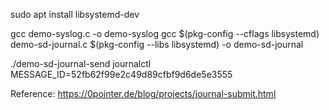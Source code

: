sudo apt install libsystemd-dev

gcc demo-syslog.c -o demo-syslog
gcc $(pkg-config --cflags libsystemd) demo-sd-journal.c $(pkg-config --libs libsystemd) -o demo-sd-journal

./demo-sd-journal-send
journalctl MESSAGE_ID=52fb62f99e2c49d89cfbf9d6de5e3555


Reference: https://0pointer.de/blog/projects/journal-submit.html



